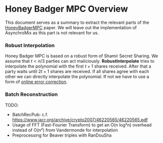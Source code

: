 # Honey Badger MPC Overview

This document serves as a summary to extract the relevant parts of the [HoneyBadgerMPC] paper.
We will leave out the implementation of AsynchroMix as this part is not relevant for us.

[HoneyBadgerMPC]: https://eprint.iacr.org/2019/883

### Robust Interpolation

Honey Badger MPC is based on a robust form of Shamir Secret Sharing. We assume that $t < n/3$ 
parties can act maliciously. **RobustInterpolate** tries to interpolate the polynomial with 
the first $t + 1$ shares received. After that a party waits until $2t + 1$ shares are received.
If all shares agree with each other we can directly interpolate the polynomial. If not we
have to use a form of [online error correction].

[online error correction]: https://eprint.iacr.org/2012/517

### Batch Reconstruction
TODO:

- BatchRecPub: c.f. https://www.iacr.org/archive/crypto2007/46220565/46220565.pdf
- Usage of FFT (Fast-Fourier Transform) to get an O(n log²n) overhead
   instead of O(n²) from Vandermonde for interpolation
- Preprocessing for Beaver triples with RanDouSha
